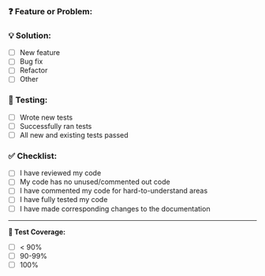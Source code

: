 ### ❓ Feature or Problem:
 <!-- What needed changed? bug? refactor? feature? Please describe the problem you're trying to solve -->

### 💡 Solution:
<!-- how are you solving this simply and elegantly? Describe if necessary or check corresponding boxes -->
* [ ] New feature
* [ ] Bug fix
* [ ] Refactor
* [ ] Other

### 🤔 Testing:

* [ ] Wrote new tests
* [ ] Successfully ran tests
* [ ] All new and existing tests passed

### ✅ Checklist:

* [ ] I have reviewed my code
* [ ] My code has no unused/commented out code
* [ ] I have commented my code for hard-to-understand areas
* [ ] I have fully tested my code
* [ ] I have made corresponding changes to the documentation

--------------------------------------------------------------------------------
**🦥 Test Coverage:**

* [ ] < 90%
* [ ] 90-99%
* [ ] 100%

